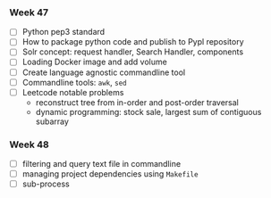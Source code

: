 
### Week 47
- [ ] Python pep3 standard
- [ ] How to package python code and publish to Pypl repository
- [ ] Solr concept: request handler, Search Handler, components
- [ ] Loading Docker image and add volume
- [ ] Create language agnostic commandline tool
- [ ] Commandline tools: `awk`, `sed`
- [ ] Leetcode notable problems
  * reconstruct tree from in-order and post-order traversal
  * dynamic programming: stock sale, largest sum of contiguous subarray

### Week 48
- [ ] filtering and query text file in commandline
- [ ] managing project dependencies using `Makefile`
- [ ] sub-process
